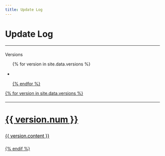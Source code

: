 ```yaml
---
title: Update Log
---
```

<style type="text/css">
.text{
  line-height: 35px;
  font-size: 15px;
  color:black;
  text-align: left;
}
hr{
  margin: 20px auto
}
</style>
<h1 style="text-align: left">Update Log</h1>
<hr>
<detail>
<summary>Versions</summary>
<ul>
{% for version in site.data.versions %}
<li><p class="text"><a href="/update-log/#{{ version.code }}"></p></li>
{% endfor %}
</ul>
</detail>
{% for version in site.data.versions %}
<hr>
<h1 style="text-align: left" id="{{ version.code }}">{{ version.num }}</h1>
<p class="text">{{ version.content }}</p>
{% endif %}
